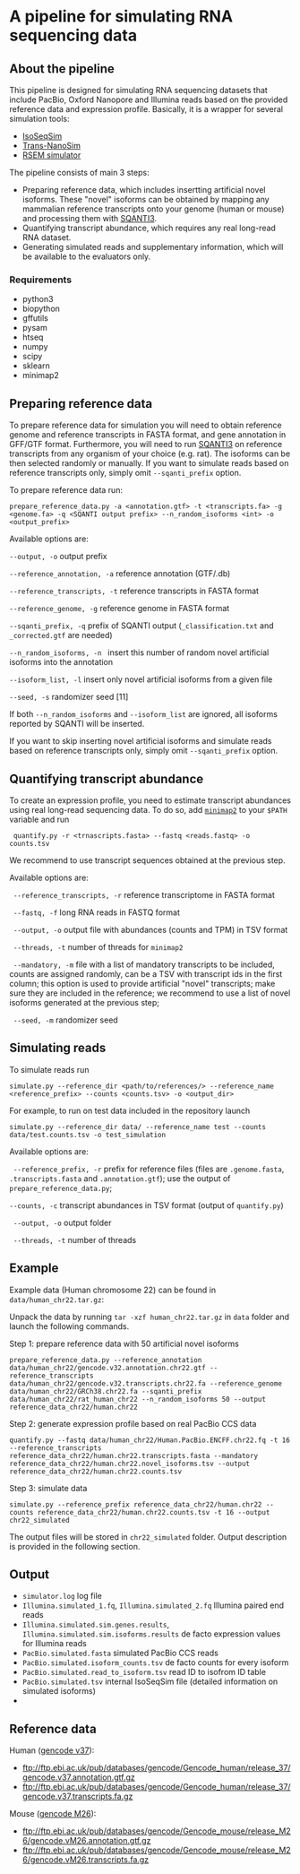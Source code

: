 # A pipeline for simulating RNA sequencing data


## About the pipeline

This pipeline is designed for simulating RNA sequencing datasets that include
PacBio, Oxford Nanopore and Illumina reads based on the provided reference data and 
expression profile. Basically, it is a wrapper for several simulation tools: 
- [IsoSeqSim](https://github.com/yunhaowang/IsoSeqSim)
- [Trans-NanoSim](https://github.com/bcgsc/NanoSim)
- [RSEM simulator](http://deweylab.biostat.wisc.edu/rsem/README.html)

The pipeline consists of main 3 steps:
- Preparing reference data, which includes insertting artificial novel isoforms.
  These "novel" isoforms can be obtained by mapping any mammalian reference transcripts 
  onto your genome (human or mouse) and processing them with [SQANTI3](https://github.com/ConesaLab/SQANTI3). 
- Quantifying transcript abundance, which requires any real long-read RNA dataset.
- Generating simulated reads and supplementary information, which will be available to the evaluators only.


### Requirements

- python3
- biopython
- gffutils
- pysam
- htseq
- numpy
- scipy
- sklearn  
- minimap2

## Preparing reference data

To prepare reference data for simulation you will need to obtain reference genome and
reference transcripts in FASTA format, and gene annotation in GFF/GTF format.
Furthermore, you will need to run [SQANTI3](https://github.com/ConesaLab/SQANTI3) on
reference transcripts from any organism of your choice (e.g. rat).
The isoforms can be then selected randomly or manually. If you want to
simulate reads based on reference transcripts only, simply omit `--sqanti_prefix` option.

To prepare reference data run:

``` prepare_reference_data.py -a <annotation.gtf> -t <transcripts.fa> -g <genome.fa> -q <SQANTI output prefix> --n_random_isoforms <int> -o <output_prefix>  ```

Available options are:

``` --output, -o ``` output prefix

```--reference_annotation, -a``` reference annotation (GTF/.db)

```--reference_transcripts, -t``` reference transcripts in FASTA format

```--reference_genome, -g``` reference genome in FASTA format

```--sqanti_prefix, -q``` prefix of SQANTI output (`_classification.txt` and `_corrected.gtf` are needed)

```--n_random_isoforms, -n ``` insert this number of random novel artificial isoforms into the annotation

```--isoform_list, -l``` insert only novel artificial isoforms from a given file

```--seed, -s``` randomizer seed [11]

If both `--n_random_isoforms` and `--isoform_list` are ignored, all isoforms reported by SQANTI will be inserted.

If you want to skip inserting novel artificial isoforms and simulate reads based on reference transcripts only, 
simply omit `--sqanti_prefix` option.

## Quantifying transcript abundance

To create an expression profile, you need to estimate transcript abundances 
using real long-read sequencing data. To do so, add [`minimap2`](https://github.com/lh3/minimap2) to your
`$PATH` variable and run

``` quantify.py -r <trnascripts.fasta> --fastq <reads.fastq> -o counts.tsv```

We recommend to use transcript sequences obtained at the previous step.

Available options are:

``` --reference_transcripts, -r``` reference transcriptome in FASTA format

``` --fastq, -f``` long RNA reads in FASTQ format

``` --output, -o``` output file with abundances (counts and TPM) in TSV format

``` --threads, -t``` number of threads for `minimap2`

``` --mandatory, -m``` file with a list of mandatory transcripts to be included,
                       counts are assigned randomly, can be a TSV with transcript ids in the first column;
                       this option is used to provide artificial "novel" transcripts;
                       make sure they are included in the reference;
                       we recommend to use a list of novel isoforms generated at the previous step;

``` --seed, -m``` randomizer seed

## Simulating reads

To simulate reads run

``` simulate.py --reference_dir <path/to/references/> --reference_name <reference_prefix> --counts <counts.tsv> -o <output_dir> ```

For example, to run on test data included in the repository launch

``` simulate.py --reference_dir data/ --reference_name test --counts data/test.counts.tsv -o test_simulation ```

Available options are:

``` --reference_prefix, -r``` prefix for reference files (files are `.genome.fasta`, `.transcripts.fasta` and `.annotation.gtf`);
                              use the output of `prepare_reference_data.py`;

```--counts, -c``` transcript abundances in TSV format (output of `quantify.py`)

``` --output, -o``` output folder

``` --threads, -t``` number of threads


## Example 

Example data (Human chromosome 22) can be found in `data/human_chr22.tar.gz`:

Unpack the data by running `tar -xzf human_chr22.tar.gz` in `data` folder and launch the following commands.

Step 1: prepare reference data with 50 artificial novel isoforms

```prepare_reference_data.py --reference_annotation data/human_chr22/gencode.v32.annotation.chr22.gtf --reference_transcripts data/human_chr22/gencode.v32.transcripts.chr22.fa --reference_genome data/human_chr22/GRCh38.chr22.fa --sqanti_prefix data/human_chr22/rat_human_chr22 --n_random_isoforms 50 --output reference_data_chr22/human.chr22 ```

Step 2: generate expression profile based on real PacBio CCS data

```quantify.py --fastq data/human_chr22/Human.PacBio.ENCFF.chr22.fq -t 16 --reference_transcripts reference_data_chr22/human.chr22.transcripts.fasta --mandatory reference_data_chr22/human.chr22.novel_isoforms.tsv --output reference_data_chr22/human.chr22.counts.tsv```

Step 3: simulate data

```simulate.py --reference_prefix reference_data_chr22/human.chr22 --counts reference_data_chr22/human.chr22.counts.tsv -t 16 --output chr22_simulated```

The output files will be stored in `chr22_simulated` folder. Output description is provided in the following section.

## Output

- `simulator.log` log file
- `Illumina.simulated_1.fq`, `Illumina.simulated_2.fq` Illumina paired end reads
- `Illumina.simulated.sim.genes.results`, `Illumina.simulated.sim.isoforms.results` de facto expression values for Illumina reads
- `PacBio.simulated.fasta` simulated PacBio CCS reads
- `PacBio.simulated.isoform_counts.tsv` de facto counts for every isoform
- `PacBio.simulated.read_to_isoform.tsv` read ID to isofrom ID table
- `PacBio.simulated.tsv` internal IsoSeqSim file (detailed information on simulated isoforms)
- 


## Reference data

Human ([gencode v37](https://www.gencodegenes.org/human/)):
- ftp://ftp.ebi.ac.uk/pub/databases/gencode/Gencode_human/release_37/gencode.v37.annotation.gtf.gz
- ftp://ftp.ebi.ac.uk/pub/databases/gencode/Gencode_human/release_37/gencode.v37.transcripts.fa.gz

Mouse ([gencode M26](https://www.gencodegenes.org/mouse/)):
- ftp://ftp.ebi.ac.uk/pub/databases/gencode/Gencode_mouse/release_M26/gencode.vM26.annotation.gtf.gz
- ftp://ftp.ebi.ac.uk/pub/databases/gencode/Gencode_mouse/release_M26/gencode.vM26.transcripts.fa.gz